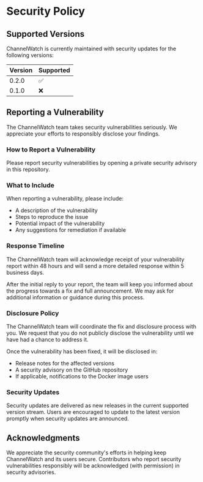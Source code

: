 # Security Policy

## Supported Versions

ChannelWatch is currently maintained with security updates for the following versions:

| Version | Supported          |
| ------- | ------------------ |
| 0.2.0   | :white_check_mark: |
| 0.1.0   | :x:                |

## Reporting a Vulnerability

The ChannelWatch team takes security vulnerabilities seriously. We appreciate your efforts to responsibly disclose your findings.

### How to Report a Vulnerability

Please report security vulnerabilities by opening a private security advisory in this repository. 

### What to Include

When reporting a vulnerability, please include:

- A description of the vulnerability
- Steps to reproduce the issue
- Potential impact of the vulnerability
- Any suggestions for remediation if available

### Response Timeline

The ChannelWatch team will acknowledge receipt of your vulnerability report within 48 hours and will send a more detailed response within 5 business days.

After the initial reply to your report, the team will keep you informed about the progress towards a fix and full announcement. We may ask for additional information or guidance during this process.

### Disclosure Policy

The ChannelWatch team will coordinate the fix and disclosure process with you. We request that you do not publicly disclose the vulnerability until we have had a chance to address it.

Once the vulnerability has been fixed, it will be disclosed in:

- Release notes for the affected versions
- A security advisory on the GitHub repository
- If applicable, notifications to the Docker image users

### Security Updates

Security updates are delivered as new releases in the current supported version stream. Users are encouraged to update to the latest version promptly when security updates are announced.

## Acknowledgments

We appreciate the security community's efforts in helping keep ChannelWatch and its users secure. Contributors who report security vulnerabilities responsibly will be acknowledged (with permission) in security advisories.
